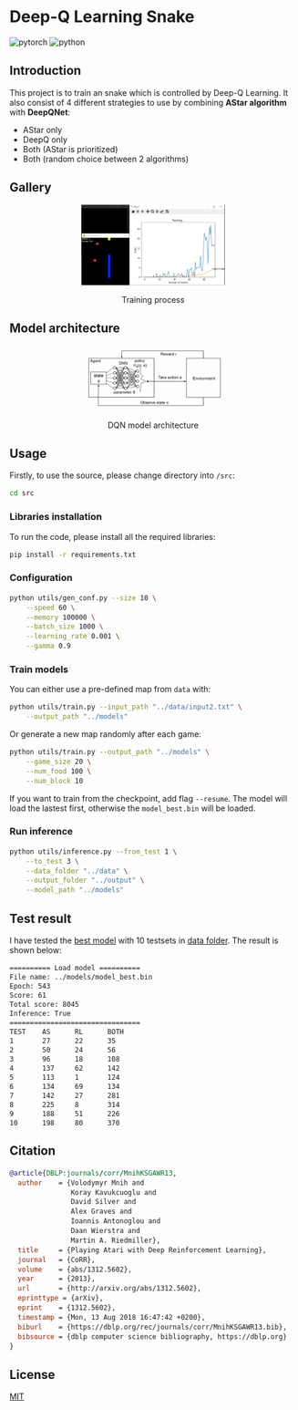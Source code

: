# Deep-Q Learning Snake

<div>
    <img src="https://img.shields.io/badge/PyTorch-%23EE4C2C.svg?style=for-the-badge&logo=PyTorch&logoColor=white" alt="pytorch">
    <img src="https://img.shields.io/badge/python-3670A0?style=for-the-badge&logo=python&logoColor=ffdd54" alt="python">
</div>

## Introduction

This project is to train an snake which is controlled by Deep-Q Learning. It also consist of 4 different strategies to use by combining **AStar algorithm** with **DeepQNet**:
- AStar only
- DeepQ only
- Both (AStar is prioritized)
- Both (random choice between 2 algorithms)

## Gallery

<p align="center">
    <img src="res/train.png" alt="training" style="width: 50%">
</p>
<p align="center">
    Training process
</p>

## Model architecture


<p align="center">
    <img src="res/model.png" alt="model" style="width: 50%">
</p>
<p align="center">
    DQN model architecture
</p>

## Usage

Firstly, to use the source, please change directory into `/src`:
```bash
cd src
```

### Libraries installation

To run the code, please install all the required libraries:

```bash
pip install -r requirements.txt
```

### Configuration

```bash
python utils/gen_conf.py --size 10 \
    --speed 60 \
    --memory 100000 \
    --batch_size 1000 \
    --learning_rate 0.001 \
    --gamma 0.9
```

### Train models

You can either use a pre-defined map from `data` with:

```bash
python utils/train.py --input_path "../data/input2.txt" \
    --output_path "../models" 
```

Or generate a new map randomly after each game:

```bash
python utils/train.py --output_path "../models" \
    --game_size 20 \
    --num_food 100 \
    --num_block 10
```

If you want to train from the checkpoint, add flag `--resume`. The model will load the lastest first, otherwise the `model_best.bin` will be loaded.

### Run inference

```bash
python utils/inference.py --from_test 1 \
    --to_test 3 \
    --data_folder "../data" \
    --output_folder "../output" \
    --model_path "../models"
```

## Test result

I have tested the [best model](models/model_best.bin) with 10 testsets in [data folder](data). The result is shown below:

```
========== Load model ==========
File name: ../models/model_best.bin
Epoch: 543
Score: 61
Total score: 8045
Inference: True
================================
TEST    AS      RL      BOTH
1       27      22      35
2       50      24      56
3       96      18      108
4       137     62      142
5       113     1       124
6       134     69      134
7       142     27      281
8       225     8       314
9       188     51      226
10      198     80      370
```

## Citation

```bibtex
@article{DBLP:journals/corr/MnihKSGAWR13,
  author    = {Volodymyr Mnih and
               Koray Kavukcuoglu and
               David Silver and
               Alex Graves and
               Ioannis Antonoglou and
               Daan Wierstra and
               Martin A. Riedmiller},
  title     = {Playing Atari with Deep Reinforcement Learning},
  journal   = {CoRR},
  volume    = {abs/1312.5602},
  year      = {2013},
  url       = {http://arxiv.org/abs/1312.5602},
  eprinttype = {arXiv},
  eprint    = {1312.5602},
  timestamp = {Mon, 13 Aug 2018 16:47:42 +0200},
  biburl    = {https://dblp.org/rec/journals/corr/MnihKSGAWR13.bib},
  bibsource = {dblp computer science bibliography, https://dblp.org}
}
```

## License
[MIT](LICENSE)
